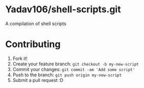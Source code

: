 # Yadav106/shell-scripts.git
A compilation of shell scripts

# Contributing
1. Fork it!
2. Create your feature branch: `git checkout -b my-new-script`
3. Commit your changes: `git commit -am 'Add some script'`
4. Push to the branch: `git push origin my-new-script`
5. Submit a pull request :D
